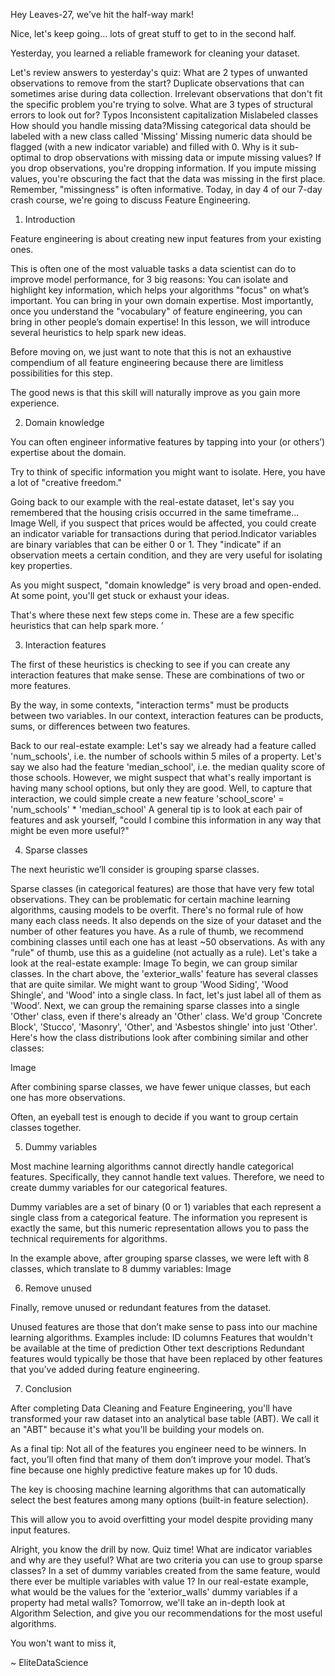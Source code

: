 Hey Leaves-27, we've hit the half-way mark!

Nice, let's keep going... lots of great stuff to get to in the second half.

Yesterday, you learned a reliable framework for cleaning your dataset.

Let's review answers to yesterday's quiz:
What are 2 types of unwanted observations to remove from the start?
Duplicate observations that can sometimes arise during data collection.
Irrelevant observations that don't fit the specific problem you're trying to solve.
What are 3 types of structural errors to look out for?
​Typos
Inconsistent capitalization
Mislabeled classes
How should you handle missing data?
​Missing categorical data should be labeled with a new class called 'Missing'
Missing numeric data should be flagged (with a new indicator variable) and filled with 0.
Why is it sub-optimal to drop observations with missing data or impute missing values?
​If you drop observations, you're dropping information.
If you impute missing values, you're obscuring the fact that the data was missing in the first place.
Remember, "missingness" is often informative.
Today, in day 4 of our 7-day crash course, we're going to discuss Feature Engineering.

 
1. Introduction

Feature engineering is about creating new input features from your existing ones.

This is often one of the most valuable tasks a data scientist can do to improve model performance, for 3 big reasons:
You can isolate and highlight key information, which helps your algorithms "focus" on what’s important.
You can bring in your own domain expertise.
Most importantly, once you understand the "vocabulary" of feature engineering, you can bring in other people’s domain expertise!
In this lesson, we will introduce several heuristics to help spark new ideas.

Before moving on, we just want to note that this is not an exhaustive compendium of all feature engineering because there are limitless possibilities for this step.

The good news is that this skill will naturally improve as you gain more experience.

2. Domain knowledge

You can often engineer informative features by tapping into your (or others’) expertise about the domain.

Try to think of specific information you might want to isolate. Here, you have a lot of "creative freedom."

Going back to our example with the real-estate dataset, let's say you remembered that the housing crisis occurred in the same timeframe...
Image
Well, if you suspect that prices would be affected, you could create an indicator variable for transactions during that period.​ Indicator variables are binary variables that can be either 0 or 1. They "indicate" if an observation meets a certain condition, and they are very useful for isolating key properties.

As you might suspect, "domain knowledge" is very broad and open-ended. At some point, you'll get stuck or exhaust your ideas.

That's where these next few steps come in. These are a few specific heuristics that can help spark more.
’


3. Interaction features

The first of these heuristics is checking to see if you can create any interaction features that make sense. These are combinations of two or more features.

By the way, in some contexts, "interaction terms" must be products between two variables. In our context, interaction features can be products, sums, or differences between two features.

Back to our real-estate example:
Let's say we already had a feature called 'num_schools', i.e. the number of schools within 5 miles of a property.
Let's say we also had the feature 'median_school', i.e. the median quality score of those schools.
However, we might suspect that what's really important is having many school options, but only they are good.
Well, to capture that interaction, we could simple create a new feature 'school_score' = 'num_schools' * 'median_school' 
A general tip is to look at each pair of features and ask yourself, "could I combine this information in any way that might be even more useful?"

4. Sparse classes

The next heuristic we’ll consider is grouping sparse classes.

Sparse classes (in categorical features) are those that have very few total observations. They can be problematic for certain machine learning algorithms, causing models to be overfit.
There's no formal rule of how many each class needs.
It also depends on the size of your dataset and the number of other features you have.
As a rule of thumb, we recommend combining classes until each one has at least ~50 observations. As with any "rule" of thumb, use this as a guideline (not actually as a rule).
Let's take a look at the real-estate example:
Image
To begin, we can group similar classes. In the chart above, the 'exterior_walls' feature has several classes that are quite similar.
We might want to group 'Wood Siding', 'Wood Shingle', and 'Wood' into a single class. In fact, let's just label all of them as 'Wood'.
Next, we can group the remaining sparse classes into a single 'Other' class, even if there's already an 'Other' class.
We'd group 'Concrete Block', 'Stucco', 'Masonry', 'Other', and 'Asbestos shingle' into just 'Other'.
Here's how the class distributions look after combining similar and other classes:


Image

After combining sparse classes, we have fewer unique classes, but each one has more observations.

Often, an eyeball test is enough to decide if you want to group certain classes together.

 
5. Dummy variables

Most machine learning algorithms cannot directly handle categorical features. Specifically, they cannot handle text values. Therefore, we need to create dummy variables for our categorical features.

Dummy variables are a set of binary (0 or 1) variables that each represent a single class from a categorical feature. The information you represent is exactly the same, but this numeric representation allows you to pass the technical requirements for algorithms.

In the example above, after grouping sparse classes, we were left with 8 classes, which translate to 8 dummy variables:
Image​

6. Remove unused

Finally, remove unused or redundant features from the dataset.

Unused features are those that don’t make sense to pass into our machine learning algorithms. Examples include:
ID columns
Features that wouldn't be available at the time of prediction
Other text descriptions
Redundant features would typically be those that have been replaced by other features that you’ve added during feature engineering.

7. Conclusion

After completing Data Cleaning and Feature Engineering, you'll have transformed your raw dataset into an analytical base table (ABT). We call it an "ABT" because it's what you'll be building your models on.

As a final tip: Not all of the features you engineer need to be winners. In fact, you’ll often find that many of them don’t improve your model. That’s fine because one highly predictive feature makes up for 10 duds.

The key is choosing machine learning algorithms that can automatically select the best features among many options (built-in feature selection).

This will allow you to avoid overfitting your model despite providing many input features.

Alright, you know the drill by now. Quiz time!
What are indicator variables and why are they useful?
What are two criteria you can use to group sparse classes?
In a set of dummy variables created from the same feature, would there ever be multiple variables with value 1?
In our real-estate example, what would be the values for the 'exterior_walls' dummy variables if a property had metal walls?
Tomorrow, we'll take an in-depth look at Algorithm Selection, and give you our recommendations for the most useful algorithms.

You won't want to miss it,

~ EliteDataScience

